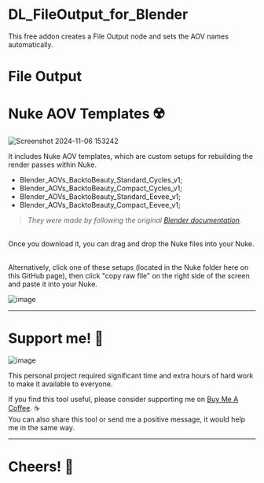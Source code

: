 # DL_FileOutput_for_Blender
This free addon creates a File Output node and sets the AOV names automatically.

<h1>File Output</h1>



<h1>Nuke AOV Templates ☢️</h1>

![Screenshot 2024-11-06 153242](https://github.com/user-attachments/assets/341dfd62-a290-4cd4-89a1-d7aab073c42e)

It includes Nuke AOV templates, which are custom setups for rebuilding the render passes within Nuke.

- Blender_AOVs_BacktoBeauty_Standard_Cycles_v1;
- Blender_AOVs_BacktoBeauty_Compact_Cycles_v1;
- Blender_AOVs_BacktoBeauty_Standard_Eevee_v1;
- Blender_AOVs_BacktoBeauty_Compact_Eevee_v1;

> <I>They were made by following the original [Blender documentation](https://docs.blender.org/manual/en/3.2/render/layers/passes.html).</i>

<br>
Once you download it, you can drag and drop the Nuke files into your Nuke. 



<br> Alternatively, click one of these setups (located in the Nuke folder here on this GitHub page), then click "copy raw file" on the right side of the screen and paste it into your Nuke.

![image](https://github.com/user-attachments/assets/03fd757e-b595-437d-b8b1-3ae285d7b409)


---

<h1>Support me! 🥺</h1>

![image](https://github.com/user-attachments/assets/1268bd3e-07cd-40a0-980a-3543e4e35e78)

This personal project required significant time and extra hours of hard work to make it available to everyone. <br>

If you find this tool useful, please consider supporting me on [Buy Me A Coffee](https://www.buymeacoffee.com/danilodelucio). ☕ <br>
You can also share this tool or send me a positive message, it would help me in the same way.

---
<h1>Cheers! 🥂</h1>
